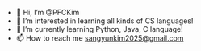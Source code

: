 - 👋 Hi, I’m @PFCKim
- 👀 I’m interested in learning all kinds of CS languages!
- 🌱 I’m currently learning Python, Java, C language!
- 📫 How to reach me sangyunkim2025@gmail.com

<!---
PFCKim/PFCKim is a ✨ special ✨ repository because its `README.md` (this file) appears on your GitHub profile.
You can click the Preview link to take a look at your changes.
--->
